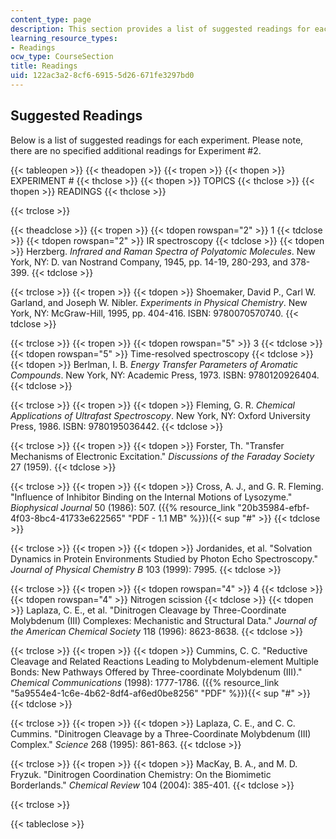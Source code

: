 ```yaml
---
content_type: page
description: This section provides a list of suggested readings for each experiment.
learning_resource_types:
- Readings
ocw_type: CourseSection
title: Readings
uid: 122ac3a2-8cf6-6915-5d26-671fe3297bd0
---
```


Suggested Readings
------------------

Below is a list of suggested readings for each experiment. Please note, there are no specified additional readings for Experiment #2.

{{< tableopen >}}
{{< theadopen >}}
{{< tropen >}}
{{< thopen >}}
EXPERIMENT #
{{< thclose >}}
{{< thopen >}}
TOPICS
{{< thclose >}}
{{< thopen >}}
READINGS
{{< thclose >}}

{{< trclose >}}

{{< theadclose >}}
{{< tropen >}}
{{< tdopen rowspan="2" >}}
1
{{< tdclose >}}
{{< tdopen rowspan="2" >}}
IR spectroscopy
{{< tdclose >}}
{{< tdopen >}}
Herzberg. _Infrared and Raman Spectra of Polyatomic Molecules_. New York, NY: D. van Nostrand Company, 1945, pp. 14-19, 280-293, and 378-399.
{{< tdclose >}}

{{< trclose >}}
{{< tropen >}}
{{< tdopen >}}
Shoemaker, David P., Carl W. Garland, and Joseph W. Nibler. _Experiments in Physical Chemistry_. New York, NY: McGraw-Hill, 1995, pp. 404-416. ISBN: 9780070570740.
{{< tdclose >}}

{{< trclose >}}
{{< tropen >}}
{{< tdopen rowspan="5" >}}
3
{{< tdclose >}}
{{< tdopen rowspan="5" >}}
Time-resolved spectroscopy
{{< tdclose >}}
{{< tdopen >}}
Berlman, I. B. _Energy Transfer Parameters of Aromatic Compounds_. New York, NY: Academic Press, 1973. ISBN: 9780120926404.
{{< tdclose >}}

{{< trclose >}}
{{< tropen >}}
{{< tdopen >}}
Fleming, G. R. _Chemical Applications of Ultrafast Spectroscopy_. New York, NY: Oxford University Press, 1986. ISBN: 9780195036442.
{{< tdclose >}}

{{< trclose >}}
{{< tropen >}}
{{< tdopen >}}
Forster, Th. "Transfer Mechanisms of Electronic Excitation." _Discussions of the Faraday Society_ 27 (1959).
{{< tdclose >}}

{{< trclose >}}
{{< tropen >}}
{{< tdopen >}}
Cross, A. J., and G. R. Fleming. "Influence of Inhibitor Binding on the Internal Motions of Lysozyme." _Biophysical Journal_ 50 (1986): 507. ({{% resource_link "20b35984-efbf-4f03-8bc4-41733e622565" "PDF - 1.1 MB" %}}){{< sup "#" >}}
{{< tdclose >}}

{{< trclose >}}
{{< tropen >}}
{{< tdopen >}}
Jordanides, et al. "Solvation Dynamics in Protein Environments Studied by Photon Echo Spectroscopy." _Journal of Physical Chemistry B_ 103 (1999): 7995.
{{< tdclose >}}

{{< trclose >}}
{{< tropen >}}
{{< tdopen rowspan="4" >}}
4
{{< tdclose >}}
{{< tdopen rowspan="4" >}}
Nitrogen scission
{{< tdclose >}}
{{< tdopen >}}
Laplaza, C. E., et al. "Dinitrogen Cleavage by Three-Coordinate Molybdenum (III) Complexes: Mechanistic and Structural Data." _Journal of the American Chemical Society_ 118 (1996): 8623-8638.
{{< tdclose >}}

{{< trclose >}}
{{< tropen >}}
{{< tdopen >}}
Cummins, C. C. "Reductive Cleavage and Related Reactions Leading to Molybdenum-element Multiple Bonds: New Pathways Offered by Three-coordinate Molybdenum (III)." _Chemical Communications_ (1998): 1777-1786. ({{% resource_link "5a9554e4-1c6e-4b62-8df4-af6ed0be8256" "PDF" %}}){{< sup "#" >}}
{{< tdclose >}}

{{< trclose >}}
{{< tropen >}}
{{< tdopen >}}
Laplaza, C. E., and C. C. Cummins. "Dinitrogen Cleavage by a Three-Coordinate Molybdenum (III) Complex." _Science_ 268 (1995): 861-863.
{{< tdclose >}}

{{< trclose >}}
{{< tropen >}}
{{< tdopen >}}
MacKay, B. A., and M. D. Fryzuk. "Dinitrogen Coordination Chemistry: On the Biomimetic Borderlands." _Chemical Review_ 104 (2004): 385-401.
{{< tdclose >}}

{{< trclose >}}

{{< tableclose >}}